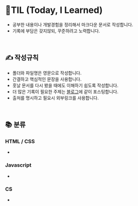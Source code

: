 # 📖TIL (Today, I Learned)

<ul>
<li>공부한 내용이나 개발경험을 정리해서 마크다운 문서로 작성합니다.<br></li>
<li>기록에 부담은 갖지않되, 꾸준하려고 노력합니다.</li>
</ul><br>

## ✍ 작성규칙

<ul>
<li>폴더와 파일명은 영문으로 작성합니다.
<li>간결하고 핵심적인 문장을 사용합니다.
<li>훗날 문서를 다시 봤을 때에도 이해하기 쉽도록 작성합니다.
<li>더 많은 기록이 필요한 주제는 <a href="https://velog.io/@leejaypower">블로그</a>에 같이 포스팅합니다.
<li>출처를 명시하고 필요시 외부링크를 사용합니다.
</ul><br>

## 📚 분류

### HTML / CSS

<ul>
<li>
</ul>

### Javascript

<ul>
<li>
</ul>

### CS

<ul>
<li>
</ul>
